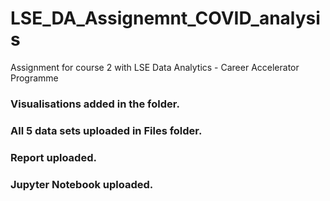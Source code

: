 # LSE_DA_Assignemnt_COVID_analysis
Assignment for course 2 with LSE Data Analytics - Career Accelerator Programme

### Visualisations added in the folder.
### All 5 data sets uploaded in Files folder.
### Report uploaded.
### Jupyter Notebook uploaded.
